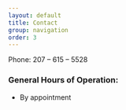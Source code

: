```yaml
---
layout: default
title: Contact
group: navigation
order: 3
---
```


Phone: 207 – 615 – 5528

### General Hours of Operation:

* By appointment
